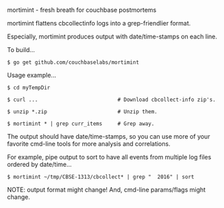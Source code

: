 mortimint - fresh breath for couchbase postmortems

mortimint flattens cbcollectinfo logs into a grep-friendlier format.

Especially, mortimint produces output with date/time-stamps on each line.

To build...

    $ go get github.com/couchbaselabs/mortimint

Usage example...

    $ cd myTempDir
    
    $ curl ...                          # Download cbcollect-info zip's.
    
    $ unzip *.zip                       # Unzip them.
    
    $ mortimint * | grep curr_items     # Grep away.

The output should have date/time-stamps, so you can use more of your
favorite cmd-line tools for more analysis and correlations.

For example, pipe output to sort to have all events from multiple log
files ordered by date/time...

    $ mortimint ~/tmp/CBSE-1313/cbcollect* | grep "  2016" | sort

NOTE: output format might change!  And, cmd-line params/flags might change.